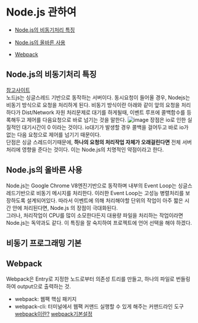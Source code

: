 # Node.js 관하여
- [Node.js의 비동기처리 특징](#node.js의-비동기처리-특징)
- [Node.js의 올바른 사용](#node.js의-올바른-사용)
  
- [Webpack](#webpack)

## Node.js의 비동기처리 특징
[참고사이트](http://www.nextree.co.kr/p7292/)  
노드js는 싱글스레드 기반으로 동작하는 서버이다. 동시요청이 들어올 경우, Nodejs는 비동기 방식으로 요청을 처리하게 된다.
비동기 방식이란 아래와 같이 앞의 요청을 처리하다가 Dist/Network 자원 처리문제로 대기를 하게될때, 이벤트 루프에
콜백함수를 등록해두고 제어를 다음요청으로 바로 넘기는 것을 말한다. 
![image](http://www.nextree.co.kr/content/images/2016/09/syhan_140320_node1_041.png)
장점은 io로 인한 실질적인 대기시간이 0 이라는 것이다. io대기가 발생할 경우 콜백을 걸어두고 바로 io가없는 다음
요청으로 제어를 넘기기 때문이다.  
단점은 싱글 스레드이기때문에, **하나의 요청의 처리작업 자체가 오래걸린다면** 전체 서버 처리에 영향을 준다는 것이다.
이는 Node.js의 치명적인 약점이라고 한다.

## Node.js의 올바른 사용
Node.js는 Google Chrome V8엔진기반으로 동작하며 내부의 Event Loop는 싱글스레드기반으로 비동기 메시지를 처리한다.
이러한 Event Loop는 고성능 병렬처리를 보장하도록 설계되어있다. 따라서 이벤트에 의해 처리해야할 단위의 작업이 
아주 짧은 시간 안에 처리된다면, Node.js 의 장점이 극대화된다.  
그러나, 처리작업이 CPU를 많이 소모한다든지 대용량 파일을 처리하는 작업이라면 Node.js는 독약과도 같다. 이 특징을
잘 숙지하여 프로젝트에 언어 선택을 해야 하겠다.

## 비동기 프로그래밍 기본

## Webpack
Webpack은 Entry로 지정한 노드로부터 의존성 트리를 만들고, 하나의 파일로 번들링하여 output으로 출력하는 것.
- webpack: 웹팩 핵심 패키지
- webpack-cli: 터미널에서 웹팩 커맨드 실행할 수 있게 해주는 커맨드라인 도구
[webpack이란?](http://www.daleseo.com/webpack-basics)
[webpack기본설정](http://www.daleseo.com/webpack-config/)

